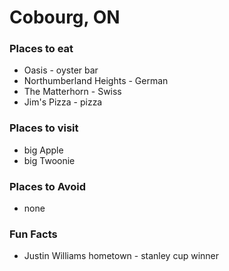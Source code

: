 # Cobourg, ON

### Places to eat
- Oasis - oyster bar
- Northumberland Heights - German
- The Matterhorn - Swiss
- Jim's Pizza - pizza

### Places to visit
- big Apple
- big Twoonie

### Places to Avoid
- none

### Fun Facts
- Justin Williams hometown - stanley cup winner
